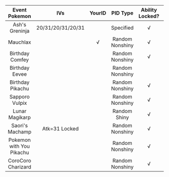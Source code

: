 |      Event Pokemon       |        IVs        | YourID |    PID Type     | Ability Locked? | Nature Locked? | Gender Locked? |
| :----------------------: | :---------------: | :----: | :-------------: | :-------------: | :------------: | :------------: |
|      Ash's Greninja      | 20/31/20/31/20/31 |        |    Specified    |        √        |                |       √        |
|         Mauchlax         |                   |   √    | Random Nonshiny |        √        |                |                |
|     Birthday Comfey      |                   |        | Random Nonshiny |        √        |       √        |                |
|      Birthday Eevee      |                   |        | Random Nonshiny |                 |       √        |                |
|     Birthday Pikachu     |                   |        | Random Nonshiny |        √        |       √        |                |
|      Sapporo Vulpix      |                   |        | Random Nonshiny |        √        |                |                |
|      Lunar Magikarp      |                   |        |  Random Shiny   |        √        |                |                |
|     Saori's Machamp      |   Atk=31 Locked   |        | Random Nonshiny |        √        |       √        |       √        |
| Pokemon with You Pikachu |                   |        | Random Nonshiny |        √        |                |                |
|    CoroCoro Charizard    |                   |        | Random Nonshiny |        √        |       √        |       √        |